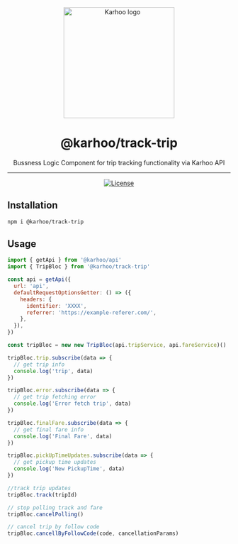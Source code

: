 <div align="center">
<a href="https://karhoo.com">
  <img
    alt="Karhoo logo"
    width="250px"
    src="https://cdn.karhoo.com/s/images/logos/karhoo_logo.png"
  />
</a>

<h1>@karhoo/track-trip</h1>

Bussness Logic Component for trip tracking functionality via Karhoo API
<br />

<hr />

[![License](https://img.shields.io/badge/License-BSD%202--Clause-orange.svg)](https://opensource.org/licenses/BSD-2-Clause)

</div>

## Installation

```sh
npm i @karhoo/track-trip
```

## Usage

```js
import { getApi } from '@karhoo/api'
import { TripBloc } from '@karhoo/track-trip'

const api = getApi({
  url: 'api',
  defaultRequestOptionsGetter: () => ({
    headers: {
      identifier: 'XXXX',
      referrer: 'https://example-referer.com/',
    },
  }),
})

const tripBloc = new new TripBloc(api.tripService, api.fareService)()

tripBloc.trip.subscribe(data => {
  // get trip info
  console.log('trip', data)
})

tripBloc.error.subscribe(data => {
  // get trip fetching error
  console.log('Error fetch trip', data)
})

tripBloc.finalFare.subscribe(data => {
  // get final fare info
  console.log('Final Fare', data)
})

tripBloc.pickUpTimeUpdates.subscribe(data => {
  // get pickup time updates
  console.log('New PickupTime', data)
})

//track trip updates
tripBloc.track(tripId)

// stop polling track and fare
tripBloc.cancelPolling()

// cancel trip by follow code
tripBloc.cancellByFollowCode(code, cancellationParams)
```

